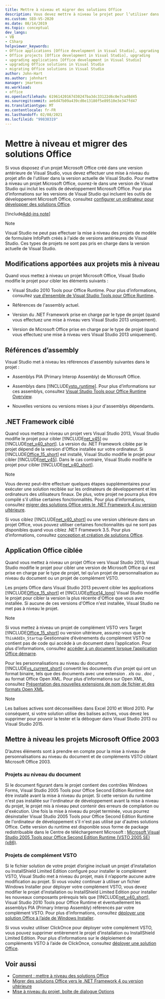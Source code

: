 ```yaml
---
title: Mettre à niveau et migrer des solutions Office
description: Vous devez mettre à niveau le projet pour l’utiliser dans les versions actuelles de Visual Studio si vous avez un projet Offince qui a été créé dans une version antérieure de Visual Studio.
ms.custom: SEO-VS-2020
ms.date: 08/14/2019
ms.topic: conceptual
dev_langs:
- VB
- CSharp
helpviewer_keywords:
- Office applications [Office development in Visual Studio], upgrading
- Office projects [Office development in Visual Studio], upgrading
- upgrading applications [Office development in Visual Studio]
- upgrading Office solutions in Visual Studio
- migrating Office solutions in Visual Studio
author: John-Hart
ms.author: johnhart
manager: jmartens
ms.workload:
- office
ms.openlocfilehash: 61961420167d30247ba3dc33122d6c0e7cad8d45
ms.sourcegitcommit: ae6d47b09a439cd0e13180f5e89510e3e347fd47
ms.translationtype: MT
ms.contentlocale: fr-FR
ms.lasthandoff: 02/08/2021
ms.locfileid: "99838319"
---
```

# <a name="upgrade-and-migrate-office-solutions"></a>Mettre à niveau et migrer des solutions Office
  Si vous disposez d'un projet Microsoft Office créé dans une version antérieure de Visual Studio, vous devez effectuer une mise à niveau du projet afin de l'utiliser dans la version actuelle de Visual Studio. Pour mettre à niveau un projet Microsoft Office, ouvrez-le dans une version de Visual Studio qui inclut les outils de développement Microsoft Office. Pour plus d’informations sur les versions de Visual Studio qui incluent les outils de développement Microsoft Office, consultez [configurer un ordinateur pour développer des solutions Office](../vsto/configuring-a-computer-to-develop-office-solutions.md).

[!include[Add-ins note](includes/addinsnote.md)]

> [!NOTE]
> Visual Studio ne peut pas effectuer la mise à niveau des projets de modèle de formulaire InfoPath créés à l'aide de versions antérieures de Visual Studio. Ces types de projets ne sont pas pris en charge dans la version actuelle de Visual Studio.

## <a name="changes-to-upgraded-projects"></a>Modifications apportées aux projets mis à niveau
 Quand vous mettez à niveau un projet Microsoft Office, Visual Studio modifie le projet pour cibler les éléments suivants :

- Visual Studio 2010 Tools pour Office Runtime. Pour plus d’informations, consultez [vue d’ensemble de Visual Studio Tools pour Office Runtime](../vsto/visual-studio-tools-for-office-runtime-overview.md).

- Références de l'assembly actuel.

- Version du .NET Framework prise en charge par le type de projet (quand vous effectuez une mise à niveau vers Visual Studio 2013 uniquement).

- Version de Microsoft Office prise en charge par le type de projet (quand vous effectuez une mise à niveau vers Visual Studio 2013 uniquement).

## <a name="assembly-references"></a>Références d’assembly
 Visual Studio met à niveau les références d'assembly suivantes dans le projet :

- Assemblys PIA (Primary Interop Assembly) de Microsoft Office.

- Assemblys dans [!INCLUDE[vsto_runtime](../vsto/includes/vsto-runtime-md.md)]. Pour plus d’informations sur ces assemblys, consultez [Visual Studio Tools pour Office Runtime Overview](../vsto/visual-studio-tools-for-office-runtime-overview.md).

- Nouvelles versions ou versions mises à jour d'assemblys dépendants.

## <a name="targeted-net-framework"></a>.NET Framework ciblé
 Quand vous mettez à niveau un projet vers Visual Studio 2013, Visual Studio modifie le projet pour cibler [!INCLUDE[net_v45](../vsto/includes/net-v45-md.md)] ou [!INCLUDE[net_v40_short](../sharepoint/includes/net-v40-short-md.md)]. La version du .NET Framework ciblée par le projet dépend de la version d'Office installée sur votre ordinateur. Si [!INCLUDE[Office_15_short](../vsto/includes/office-15-short-md.md)] est installé, Visual Studio modifie le projet pour cibler [!INCLUDE[net_v45](../vsto/includes/net-v45-md.md)]. Dans le cas contraire, Visual Studio modifie le projet pour cibler [!INCLUDE[net_v40_short](../sharepoint/includes/net-v40-short-md.md)].

> [!NOTE]
> Vous devrez peut-être effectuer quelques étapes supplémentaires pour exécuter une solution reciblée sur les ordinateurs de développement et les ordinateurs des utilisateurs finaux. De plus, votre projet ne pourra plus être compilé s'il utilise certaines fonctionnalités. Pour plus d’informations, consultez [migrer des solutions Office vers le .NET Framework 4 ou version ultérieure](../vsto/migrating-office-solutions-to-the-dotnet-framework-4-or-later.md).

 Si vous ciblez [!INCLUDE[net_v40_short](../sharepoint/includes/net-v40-short-md.md)] ou une version ultérieure dans un projet Office, vous pouvez utiliser certaines fonctionnalités qui ne sont pas disponibles quand vous ciblez .NET Framework 3.5. Pour plus d’informations, consultez [conception et création de solutions Office](../vsto/designing-and-creating-office-solutions.md).

## <a name="targeted-office-application"></a>Application Office ciblée
 Quand vous mettez à niveau un projet Office vers Visual Studio 2013, Visual Studio modifie le projet pour cibler une version de Microsoft Office qui est prise en charge par le type de projet, tel qu’un projet de personnalisation au niveau du document ou un projet de complément VSTO.

 Les projets Office dans Visual Studio 2013 peuvent cibler les applications [!INCLUDE[Office_15_short](../vsto/includes/office-15-short-md.md)] et [!INCLUDE[office14_long](../vsto/includes/office14-long-md.md)] Visual Studio modifie le projet pour cibler la version la plus récente d'Office que vous avez installée. Si aucune de ces versions d'Office n'est installée, Visual Studio ne met pas à niveau le projet.

> [!NOTE]
> Si vous mettez à niveau un projet de complément VSTO vers Target [!INCLUDE[Office_15_short](../vsto/includes/office-15-short-md.md)] ou version ultérieure, assurez-vous que le `ThisAddIn_Startup` Gestionnaire d’événements du complément VSTO ne contient pas de code qui accède à un document dans l’application. Pour plus d’informations, consultez [accéder à un document lorsque l’application Office démarre](../vsto/programming-vsto-add-ins.md#AccessingDocuments).

 Pour les personnalisations au niveau du document, [!INCLUDE[vs_current_short](../sharepoint/includes/vs-current-short-md.md)] convertit les documents d’un projet qui ont un format binaire, tels que des documents avec une extension *. xls* ou *. doc* , au format Office Open XML. Pour plus d’informations sur Open XML, consultez [Présentation des nouvelles extensions de nom de fichier et des formats Open XML](https://support.office.com/en-nz/article/Introduction-to-new-file-name-extensions-eca81dcb-5626-4e5b-8362-524d13ae4ec1).

> [!NOTE]
> Les balises actives sont déconseillées dans Excel 2010 et Word 2010. Par conséquent, si votre solution utilise des balises actives, vous devez les supprimer pour pouvoir la tester et la déboguer dans Visual Studio 2013 ou Visual Studio 2015.

## <a name="upgrade-microsoft-office-2003-projects"></a>Mettre à niveau les projets Microsoft Office 2003
 D’autres éléments sont à prendre en compte pour la mise à niveau de personnalisations au niveau du document et de compléments VSTO ciblant Microsoft Office 2003.

### <a name="document-level-projects"></a>Projets au niveau du document
 Si le document figurant dans le projet contient des contrôles Windows Forms, Visual Studio 2005 Tools pour Office Second Edition Runtime doit être installé avant la mise à niveau du projet. Si cette version du runtime n'est pas installée sur l'ordinateur de développement avant la mise à niveau du projet, le projet mis à niveau peut contenir des erreurs de compilation ou d'exécution. Une fois la mise à niveau du projet terminée, vous pourrez désinstaller Visual Studio 2005 Tools pour Office Second Edition Runtime de l'ordinateur de développement s'il n'est pas utilisé par d'autres solutions Office. Cette version du runtime est disponible sous forme de package redistribuable dans le Centre de téléchargement Microsoft : [Microsoft Visual Studio 2005 Tools pour Office Second Edition Runtime (VSTO 2005 SE) (x86)](https://www.microsoft.com/download/details.aspx?id=2392).

### <a name="vsto-add-in-projects"></a>Projets de complément VSTO
 Si le fichier solution de votre projet d’origine incluait un projet d’installation ou InstallShield Limited Edition configuré pour installer le complément VSTO, Visual Studio met à niveau du projet, mais il n’apporte aucune autre modification au projet. Si vous voulez continuer à utiliser un fichier Windows Installer pour déployer votre complément VSTO, vous devez modifier le projet d’installation ou InstallShield Limited Edition pour installer les nouveaux composants prérequis tels que [!INCLUDE[net_v40_short](../sharepoint/includes/net-v40-short-md.md)], Visual Studio 2010 Tools pour Office Runtime et éventuellement les assemblys PIA (Primary Interop Assembly) référencés par votre complément VSTO. Pour plus d’informations, consultez [déployer une solution Office à l’aide de Windows Installer](../vsto/deploying-a-vsto-solution-by-using-windows-installer.md).

 Si vous voulez utiliser ClickOnce pour déployer votre complément VSTO, vous pouvez supprimer entièrement le projet d’installation ou InstallShield Limited Edition. Pour plus d’informations sur le déploiement de compléments VSTO à l’aide de ClickOnce, consultez [déployer une solution Office](../vsto/deploying-an-office-solution.md).

## <a name="see-also"></a>Voir aussi
- [Comment : mettre à niveau des solutions Office](/previous-versions/4bez6837(v=vs.140))
- [Migrer des solutions Office vers le .NET Framework 4 ou version ultérieure](../vsto/migrating-office-solutions-to-the-dotnet-framework-4-or-later.md)
- [Mise à niveau du projet, boîte de dialogue Options](../vsto/project-upgrade-options-dialog-box.md)